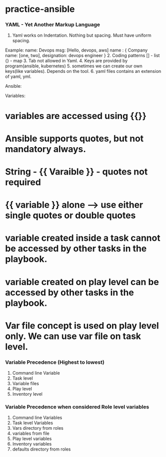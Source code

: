 # practice-ansible

### YAML - Yet Another Markup Language
1. Yaml works on Indentation. Nothing but spacing. Must have uniform spacing.

Example:
name: Devops
  msg: [Hello, devops, aws]
  name : {
   Company name: [one, two],
   designation: devops engineer
   }
2. Coding patterns
[] - list
{} - map
3. Tab not allowed in Yaml.
4. Keys are provided by program(ansible, kubernetes)
5. sometimes we can create our own keys(like variables). Depends on the tool.
6. yaml files contains an extension of yaml, yml.

Ansible: 

Variables:

# variables are accessed using {{}}
# Ansible supports quotes, but not mandatory always.
# String - {{ Varaible }} - quotes not required
# {{ variable }} alone --> use either single quotes or double quotes
# variable created inside a task cannot be accessed by other tasks in the playbook.
# variable created on play level can be accessed by other tasks in the playbook.
# Var file concept is used on play level only. We can use var file on task level.

### Variable Precedence (Highest to lowest)
1. Command line Variable
2. Task level
3. Variable files
4. Play level
5. Inventory level

### Variable Precedence when considered Role level variables
1. Command line Variables
2. Task level Variables
3. Vars directory from roles
4. variables from file
5. Play level variables
6. Inventory variables
7. defaults directory from roles